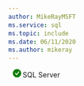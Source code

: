 ```yaml
---
author: MikeRayMSFT
ms.service: sql
ms.topic: include
ms.date: 06/11/2020
ms.author: mikeray
---
```


<Token>![yes](../media/yes-icon.png)SQL Server</Token>

